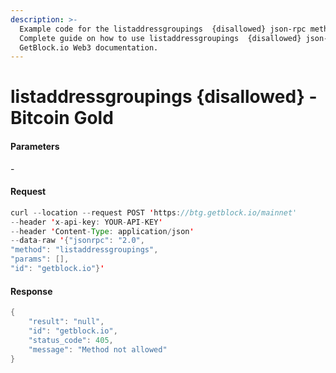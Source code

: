 ```yaml
---
description: >-
  Example code for the listaddressgroupings  {disallowed} json-rpc method.
  Сomplete guide on how to use listaddressgroupings  {disallowed} json-rpc in
  GetBlock.io Web3 documentation.
---
```


# listaddressgroupings {disallowed} - Bitcoin Gold

#### Parameters

\-

#### Request

```java
curl --location --request POST 'https://btg.getblock.io/mainnet' 
--header 'x-api-key: YOUR-API-KEY' 
--header 'Content-Type: application/json' 
--data-raw '{"jsonrpc": "2.0",
"method": "listaddressgroupings",
"params": [],
"id": "getblock.io"}'
```

#### Response

```java
{
    "result": "null",
    "id": "getblock.io",
    "status_code": 405,
    "message": "Method not allowed"
}
```
